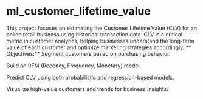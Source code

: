 # ml_customer_lifetime_value

This project focuses on estimating the Customer Lifetime Value (CLV) for an online retail business using historical transaction data. CLV is a critical metric in customer analytics, helping businesses understand the long-term value of each customer and optimize marketing strategies accordingly.
**
Objectives:**
Segment customers based on purchasing behavior.

Build an RFM (Recency, Frequency, Monetary) model.

Predict CLV using both probabilistic and regression-based models.

Visualize high-value customers and trends for business insights.
